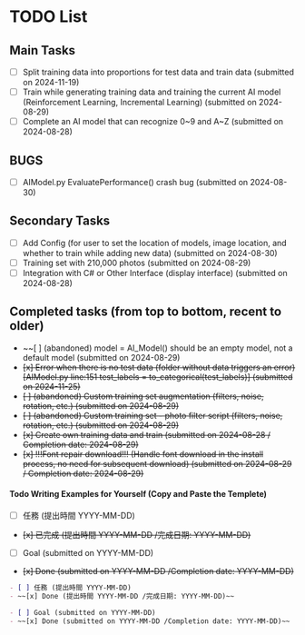 # TODO List

## Main Tasks

- [ ] Split training data into proportions for test data and train data (submitted on 2024-11-19)
- [ ] Train while generating training data and training the current AI model (Reinforcement Learning, Incremental Learning) (submitted on 2024-08-29)
- [ ] Complete an AI model that can recognize 0~9 and A~Z (submitted on 2024-08-28)

## BUGS

- [ ] AIModel.py EvaluatePerformance() crash bug (submitted on 2024-08-30)

## Secondary Tasks

- [ ] Add Config (for user to set the location of models, image location, and whether to train while adding new data) (submitted on 2024-08-30)
- [ ] Training set with 210,000 photos (submitted on 2024-08-29)
- [ ] Integration with C# or Other Interface (display interface) (submitted on 2024-08-28)

## Completed tasks (from top to bottom, recent to older)


- ~~[ ] (abandoned) model = AI_Model() should be an empty model, not a default model (submitted on 2024-08-29)
- ~~[x] Error when there is no test data (folder without data triggers an error) [AIModel.py line:151 test_labels = to_categorical(test_labels)] (submitted on 2024-11-25)~~
- ~~[ ] (abandoned) Custom training set augmentation (filters, noise, rotation, etc.) (submitted on 2024-08-29)~~
- ~~[ ] (abandoned) Custom training set - photo filter script (filters, noise, rotation, etc.) (submitted on 2024-08-29)~~
- ~~[x] Create own training data and train (submitted on 2024-08-28 / Completion date: 2024-08-29)~~
- ~~[x] !!!Font repair download!!! (Handle font download in the install process, no need for subsequent download) (submitted on 2024-08-29 / Completion date: 2024-08-29)~~


#### Todo Writing Examples for Yourself (Copy and Paste the Templete)

- [ ] 任務 (提出時間 YYYY-MM-DD)
- ~~[x] 已完成 (提出時間 YYYY-MM-DD /完成日期: YYYY-MM-DD)~~
- [ ] Goal (submitted on YYYY-MM-DD)
- ~~[x] Done (submitted on YYYY-MM-DD /Completion date: YYYY-MM-DD)~~

```markdown
- [ ] 任務 (提出時間 YYYY-MM-DD)
- ~~[x] Done (提出時間 YYYY-MM-DD /完成日期: YYYY-MM-DD)~~

- [ ] Goal (submitted on YYYY-MM-DD)
- ~~[x] Done (submitted on YYYY-MM-DD /Completion date: YYYY-MM-DD)~~
```

